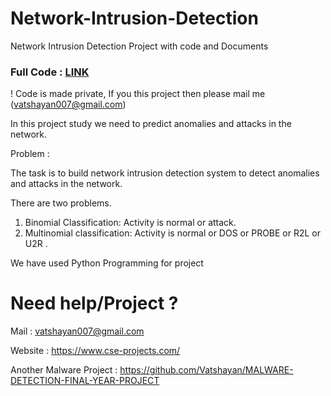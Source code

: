 # Network-Intrusion-Detection
Network Intrusion Detection Project with code and Documents

### Full Code : [LINK](https://colab.research.google.com/drive/1LCaFLFNf4dOUU1jznIhaVEdBeb_F7K4L?usp=sharing)

! Code is made private, If you this project then please mail me (vatshayan007@gmail.com) 

In this project study we need to predict anomalies and attacks in the network.

Problem :

The task is to build network intrusion detection system to detect anomalies and attacks in the network.

There are two problems.

1. Binomial Classification: Activity is normal or attack.
2. Multinomial classification: Activity is normal or DOS or PROBE or R2L or U2R .

We have used Python Programming for project

# Need help/Project ?

Mail : vatshayan007@gmail.com

Website : https://www.cse-projects.com/

Another Malware Project : https://github.com/Vatshayan/MALWARE-DETECTION-FINAL-YEAR-PROJECT
